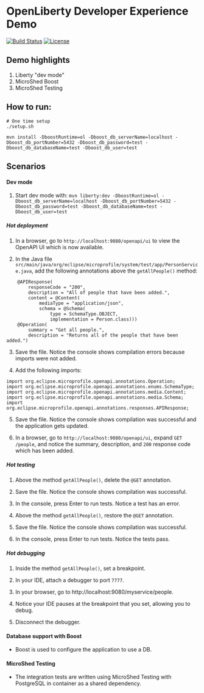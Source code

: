 # OpenLiberty Developer Experience Demo

[![Build Status](https://travis-ci.org/OpenLiberty/demo-devex.svg?branch=master)](https://travis-ci.org/OpenLiberty/demo-devex)
[![License](https://img.shields.io/badge/License-ASL%202.0-green.svg)](https://opensource.org/licenses/Apache-2.0)

## Demo highlights

1. Liberty "dev mode"
1. MicroShed Boost
1. MicroShed Testing

## How to run:

```
# One time setup
./setup.sh

mvn install -DboostRuntime=ol -Dboost_db_serverName=localhost -Dboost_db_portNumber=5432 -Dboost_db_password=test -Dboost_db_databaseName=test -Dboost_db_user=test

```

## Scenarios

#### Dev mode

1. Start dev mode with:
`mvn liberty:dev -DboostRuntime=ol -Dboost_db_serverName=localhost -Dboost_db_portNumber=5432 -Dboost_db_password=test -Dboost_db_databaseName=test -Dboost_db_user=test`

##### Hot deployment

1. In a browser, go to `http://localhost:9080/openapi/ui` to view the OpenAPI UI which is now available.

2. In the Java file `src/main/java/org/eclipse/microprofile/system/test/app/PersonService.java`, add the following annotations above the `getAllPeople()` method:
```
    @APIResponse(
        responseCode = "200",
        description = "All of people that have been added.",
        content = @Content(
            mediaType = "application/json",
            schema = @Schema(
                type = SchemaType.OBJECT,
                implementation = Person.class)))
    @Operation(
        summary = "Get all people.",
        description = "Returns all of the people that have been added.")
```

3. Save the file.  Notice the console shows compilation errors because imports were not added.

4. Add the following imports:
```
import org.eclipse.microprofile.openapi.annotations.Operation;
import org.eclipse.microprofile.openapi.annotations.enums.SchemaType;
import org.eclipse.microprofile.openapi.annotations.media.Content;
import org.eclipse.microprofile.openapi.annotations.media.Schema;
import org.eclipse.microprofile.openapi.annotations.responses.APIResponse;
```

5. Save the file. Notice the console shows compilation was successful and the application gets updated.

6. In a browser, go to `http://localhost:9080/openapi/ui`, expand `GET` `/people`, and notice the summary, description, and `200` response code which has been added.

##### Hot testing

1. Above the method `getAllPeople()`, delete the `@GET` annotation.  

2. Save the file. Notice the console shows compilation was successful.

3. In the console, press Enter to run tests.  Notice a test has an error.

4. Above the method `getAllPeople()`, restore the `@GET` annotation.

5. Save the file. Notice the console shows compilation was successful.

6. In the console, press Enter to run tests.  Notice the tests pass.

##### Hot debugging

1. Inside the method `getAllPeople()`, set a breakpoint.

2. In your IDE, attach a debugger to port `7777`.

3. In your browser, go to http://localhost:9080/myservice/people.

4. Notice your IDE pauses at the breakpoint that you set, allowing you to debug.

5. Disconnect the debugger.

#### Database support with Boost

- Boost is used to configure the application to use a DB.

#### MicroShed Testing

- The integration tests are written using MicroShed Testing with PostgreSQL in container as a shared dependency.
